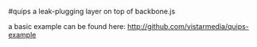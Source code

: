 #quips
a leak-plugging layer on top of backbone.js

a basic example can be found here: http://github.com/vistarmedia/quips-example